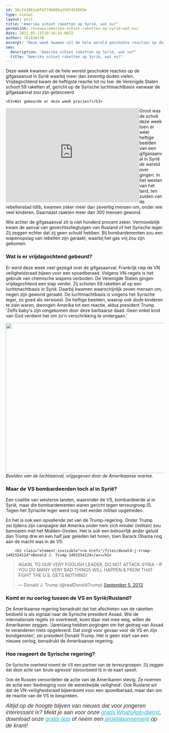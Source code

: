 ```yaml
---
id: 56c241061a6f4f74b886a258f458869e
type: nieuws
layout: post
title: "Amerika schiet raketten op Syrië, wat nu?"
permalink: /nieuws/amerika-schiet-raketten-op-syrië-wat-nu/
date: 2022-05-11T19:16:41.067Z
author: 7biA1WiYB
excerpt: "Deze week kwamen uit de hele wereld geschokte reacties op de gifgasaanval in Syrië waarbij meer dan zeventig doden vielen. Vrijdagochtend kwam de heftigste reactie tot nu toe: de Verenigde Staten schoot 59 raketten af, gericht op de Syrische luchtmachtbasis vanwaar de gifgasaanval zou zijn gelanceerd.  "
seo:
  description: "Amerika schiet raketten op Syrië, wat nu?"
  title: "Amerika schiet raketten op Syrië, wat nu?"
---
```

Deze week kwamen uit de hele wereld geschokte reacties op de gifgasaanval in Syrië waarbij meer dan zeventig doden vielen. Vrijdagochtend kwam de heftigste reactie tot nu toe: de Verenigde Staten schoot 59 raketten af, gericht op de Syrische luchtmachtbasis vanwaar de gifgasaanval zou zijn gelanceerd.  

    <h3>Wat gebeurde er deze week precies?</h3>
<p><iframe align="left" allowfullscreen="" frameborder="1" height="300" scrolling="no" src="https://www.google.com/maps/embed?pb=!1m18!1m12!1m3!1d1013130.0560378738!2d36.98722345604762!3d35.870029090648835!2m3!1f0!2f0!3f0!3m2!1i1024!2i768!4f13.1!3m3!1m2!1s0x15248ae0edc9cad3%3A0xc9176383cb24f9c0!2sKhan+Shaykhun%2C+Syria!5e0!3m2!1sen!2snl!4v1491554152032" style="border:0" width="425"></iframe></p>
<p>Groot was de schok deze week toen er wéér heftige beelden van een gifgasaanval in Syrië de wereld over gingen. In het westen van het land, ten zuiden van de rebellenstad Idlib, kwamen zeker meer dan zeventig mensen om, onder wie veel kinderen. Daarnaast raakten meer dan 300 mensen gewond.</p>
<p>Wie achter de gifgasaanval zit is niet honderd procent zeker. Vermoedelijk kwam de aanval van gevechtsvliegtuigen van Rusland of het Syrische leger. Zij zeggen echter dat zij geen schuld hebben. Bij bombardementen zou een wapenopslag van rebellen zijn geraakt, waarbij het gas vrij zou zijn gekomen.</p>
<h3>Wat is er vrijdagochtend gebeurd?</h3>
<p>Er werd deze week veel gezegd over de gifgasaanval. Frankrijk riep de VN veiligheidsraad bijeen voor een spoedberaad. Volgens VN-regels is het gebruik van chemische wapens verboden. De Verenigde Staten gingen vrijdagochtend een stap verder. Zij schoten 59 raketten af op een luchtmachtbasis in Syrië. Daarbij kwamen waarschijnlijk zeven mensen om, negen zijn gewond geraakt. De luchtmachtbasis is volgens het Syrische leger, zo goed als verwoest. De heftige beelden, waarop ook dode kinderen te zien waren, dwongen Amerika tot een reactie, aldus president Trump. 'Zelfs baby's zijn omgekomen door deze barbaarse daad. Geen enkel kind van God verdient het om zo'n verschrikking te ondergaan.'</p>
<p><div class="media media-element-container media-default"><div id="file-416680" class="file file-image file-image-jpeg">

        
  
  <div class="content">
    <img title="Foto: AFP" height="478" width="850" class="media-element file-default" data-delta="1" src="https://7dagen.netlify.app/sites/default/files/7D%20Luchtaanval%20in%20artikel%20ANP-50588242.jpg" alt="">  </div>

  
</div>
</div><em>Beelden van de luchtaanval, vrijgegeven door de Amerikaanse marine.</em>
<h3>Maar de VS bombardeerden toch al in Syrië?</h3>
<p>Een coalitie van westerse landen, waaronder de VS, bombardeerde al in Syrië, maar die bombardementen waren gericht tegen terreurgroep IS. Tegen het Syrische leger werd nog niet eerder militair opgetreden.</p>
<p>En het is ook een opvallende zet van de Trump-regering. Onder Trump zei tijdens zijn campagne dat Amerika onder hem zich minder (militair) zou bemoeien met het Midden-Oosten. Het is ook een behoorlijk ander geluid dan Trump drie en een half jaar geleden liet horen, toen Barack Obama nog aan de macht was in de VS:</p>
<p><div class="media media-element-container media-default"><div id="file-416679" class="file file-document file-text-oembed">

        <h2 class="element-invisible"><a href="/files/donald-j-trump-1491554124">Donald J. Trump 1491554124</a></h2>
    
  
  <div class="content">
    
<blockquote class="twitter-tweet" data-width="550"><p lang="en" dir="ltr">AGAIN, TO OUR VERY FOOLISH LEADER, DO NOT ATTACK SYRIA - IF YOU DO MANY VERY BAD THINGS WILL HAPPEN &amp; FROM THAT FIGHT THE U.S. GETS NOTHING!</p>&mdash; Donald J. Trump (@realDonaldTrump) <a href="https://twitter.com/realDonaldTrump/status/375609403376144384?ref_src=twsrc%5Etfw">September 5, 2013</a></blockquote>
<script async="" src="https://platform.twitter.com/widgets.js" charset="utf-8"></script>
  </div>

  
</div>
</div>
<h3>Komt er nu oorlog tussen de VS en Syrië/Rusland?</h3>
<p>De Amerikaanse regering benadrukt dat het afschieten van de raketten bedoeld is als signaal naar de Syrische president Assad. Wie de internationale regels zó overtreedt, komt daar niet mee weg, willen de Amerikanen zeggen. ‘Jarenlang hebben pogingen om het gedrag van Assad te veranderen niets opgeleverd. Dat zorgt voor gevaar voor de VS en zijn bondgenoten’, zei president Donald Trump. Het is geen start van een nieuwe oorlog, benadrukt de Amerikaanse regering.</p>
<h3>Hoe reageert de Syrische regering?</h3>
<p><span style="font-size: 13.008px;">De Syrische overheid noemt de VS een partner van de terreurgroepen. Zij zeggen dat deze actie van ‘brute agressie’ bijvoorbeeld IS in de kaart speelt. </span></p>
<p><span style="font-size: 13.008px;">Ook d</span>e Russen veroordelen de actie van de Amerikanen stevig. Ze noemen de actie een ‘bedreiging voor de wereldwijde veiligheid’. Ook Rusland wil dat de VN-veiligheidsraad bijeenkomt voor een spoedberaad, maar dan om de reactie van de VS te bespreken. </p>
<p><em style="box-sizing: inherit; color: rgb(51, 51, 51); font-family: &quot;PT Sans&quot;, sans-serif; font-size: 18px;">Altijd op de hoogte blijven van nieuws dat voor jongeren interessant is? Meld je aan voor onze <a href="https://7dagen.netlify.app/whatsapp" style="box-sizing: inherit; color: rgb(34, 179, 224); transition: color 0.3s ease;">gratis WhatsApp-dienst</a>, download onze <a href="https://7dagen.netlify.app/app" style="box-sizing: inherit; color: rgb(34, 179, 224); transition: color 0.3s ease;">gratis app</a> of neem een <a href="https://abonneren.sevendays.nl/abonneren/abonnementen/ae/artikel" style="box-sizing: inherit; color: rgb(34, 179, 224); transition: color 0.3s ease;">proefabonnement </a>op de krant!</em></p>
  
